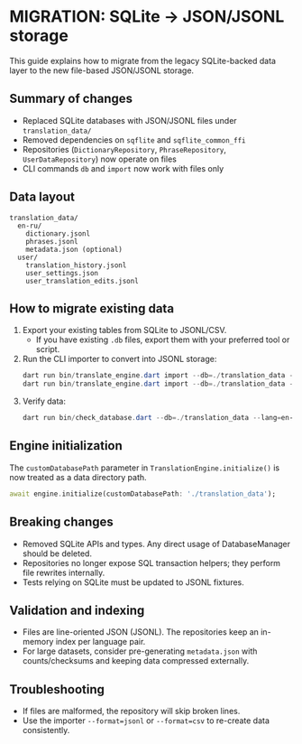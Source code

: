 # MIGRATION: SQLite -> JSON/JSONL storage

This guide explains how to migrate from the legacy SQLite-backed data layer to the new file-based JSON/JSONL storage.

## Summary of changes
- Replaced SQLite databases with JSON/JSONL files under `translation_data/`
- Removed dependencies on `sqflite` and `sqflite_common_ffi`
- Repositories (`DictionaryRepository`, `PhraseRepository`, `UserDataRepository`) now operate on files
- CLI commands `db` and `import` now work with files only

## Data layout
```
translation_data/
  en-ru/
    dictionary.jsonl
    phrases.jsonl
    metadata.json (optional)
  user/
    translation_history.jsonl
    user_settings.json
    user_translation_edits.jsonl
```

## How to migrate existing data
1) Export your existing tables from SQLite to JSONL/CSV.
   - If you have existing `.db` files, export them with your preferred tool or script.
2) Run the CLI importer to convert into JSONL storage:
   ```powershell
   dart run bin/translate_engine.dart import --db=./translation_data --file=./exports/en-ru_dictionary.csv --format=csv --lang=en-ru
   dart run bin/translate_engine.dart import --db=./translation_data --file=./exports/en-ru_phrases.csv --format=csv --lang=en-ru
   ```
3) Verify data:
   ```powershell
   dart run bin/check_database.dart --db=./translation_data --lang=en-ru
   ```

## Engine initialization
The `customDatabasePath` parameter in `TranslationEngine.initialize()` is now treated as a data directory path.
```dart
await engine.initialize(customDatabasePath: './translation_data');
```

## Breaking changes
- Removed SQLite APIs and types. Any direct usage of DatabaseManager should be deleted.
- Repositories no longer expose SQL transaction helpers; they perform file rewrites internally.
- Tests relying on SQLite must be updated to JSONL fixtures.

## Validation and indexing
- Files are line-oriented JSON (JSONL). The repositories keep an in-memory index per language pair.
- For large datasets, consider pre-generating `metadata.json` with counts/checksums and keeping data compressed externally.

## Troubleshooting
- If files are malformed, the repository will skip broken lines.
- Use the importer `--format=jsonl` or `--format=csv` to re-create data consistently.
